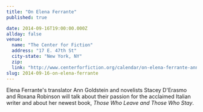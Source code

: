 ```yaml
---
title: "On Elena Ferrante"
published: true

date: 2014-09-16T19:00:00.000Z
allday: false
venue: 
  name: "The Center for Fiction"
  address: "17 E. 47th St"
  city-state: "New York, NY"
  zip:
  link: "http://www.centerforfiction.org/calendar/on-elena-ferrante-ann-goldstein-roxana-robinson-and-stacey-derasmo/"
slug: 2014-09-16-on-elena-ferrante
---
```

Elena Ferrante's translator Ann Goldstein and novelists Stacey D'Erasmo and Roxana Robinson will talk about their passion for the acclaimed Italian writer and about her newest book, *Those Who Leave and Those Who Stay*.

